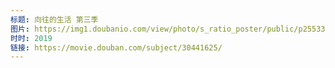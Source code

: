 ```yaml
---
标题: 向往的生活 第三季
图片: https://img1.doubanio.com/view/photo/s_ratio_poster/public/p2553367338.jpg
时时: 2019
链接: https://movie.douban.com/subject/30441625/
---
```

